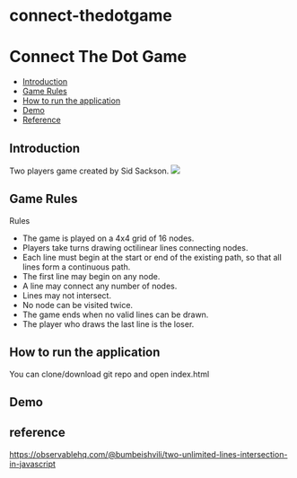 # connect-thedotgame

<h1>Connect The Dot Game</h1>

<ul>
<li><a href="#introduction">Introduction</a></li>
<li><a href="#game-rules">Game Rules</a></li>
<li><a href="#how-to-run-the-application">How to run the application</a></li>
  <li><a href="#demo">Demo</a></li>
  <li><a href="#reference">Reference</a></li>
</ul>

<h2 id="introduction">Introduction</h2>
<p> Two players game created by Sid Sackson. 
 <img src="https://user-images.githubusercontent.com/17228348/109898892-f55bb780-7c62-11eb-9e3a-6bdb8889944b.png"></img>

</p>

<h2 id="game-rules">Game Rules</h2>
<p> Rules </p>
<ul><li>The game is played on a 4x4 grid of 16 nodes.</li><li>Players take turns drawing octilinear lines connecting nodes.</li><li>Each line must begin at the start or end of the existing path, so that all lines form a continuous path.</li><li>The first line may begin on any node.</li><li>A line may connect any number of nodes.</li><li>Lines may not intersect.</li><li>No node can be visited twice.</li><li>The game ends when no valid lines can be drawn.</li><li>The player who draws the last line is the loser.</li></ul>
  
<h2 id="how-to-run-the-application">How to run the application</h2>

<p> You can clone/download git repo and open index.html</p>
<h2 id="demo">Demo</h2>

<h2 id="reference">reference </h2>
<p> <a href="https://observablehq.com/@bumbeishvili/two-unlimited-lines-intersection-in-javascript">https://observablehq.com/@bumbeishvili/two-unlimited-lines-intersection-in-javascript</a><p>
